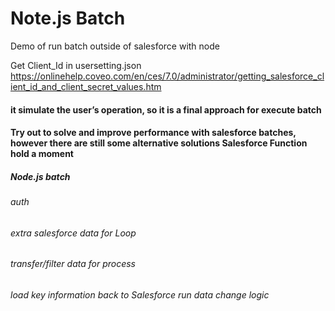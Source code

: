 # Note.js Batch
Demo of run batch outside of salesforce with node

Get Client_Id in usersetting.json
https://onlinehelp.coveo.com/en/ces/7.0/administrator/getting_salesforce_client_id_and_client_secret_values.htm

#### it simulate the user’s operation, so it is a final approach for execute batch 
#### Try out to solve and improve performance with salesforce batches, however there are still some alternative solutions Salesforce Function hold a moment 
##### Node.js batch
###### auth
###### extra salesforce data for Loop
###### transfer/filter data for process 
###### load key information back to Salesforce run data change logic

